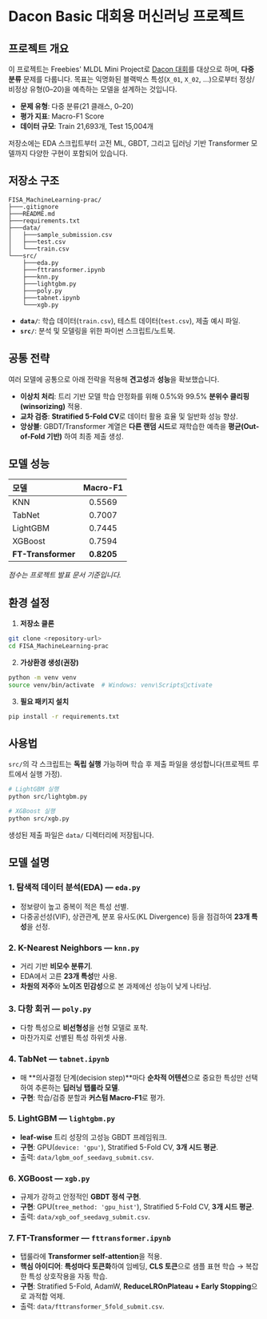 # Dacon Basic 대회용 머신러닝 프로젝트

## 프로젝트 개요

이 프로젝트는 Freebies' MLDL Mini Project로 [Dacon 대회](https://dacon.io/competitions/official/236590/overview/description)를 대상으로 하며, **다중 분류** 문제를 다룹니다. 목표는 익명화된 블랙박스 특성(`X_01`, `X_02`, …)으로부터 정상/비정상 유형(0–20)을 예측하는 모델을 설계하는 것입니다.

- **문제 유형**: 다중 분류(21 클래스, 0–20)  
- **평가 지표**: Macro-F1 Score  
- **데이터 규모**: Train 21,693개, Test 15,004개

저장소에는 EDA 스크립트부터 고전 ML, GBDT, 그리고 딥러닝 기반 Transformer 모델까지 다양한 구현이 포함되어 있습니다.

## 저장소 구조

```
FISA_MachineLearning-prac/
├───.gitignore
├───README.md
├───requirements.txt
├───data/
│   ├───sample_submission.csv
│   ├───test.csv
│   └───train.csv
└───src/
    ├───eda.py
    ├───fttransformer.ipynb
    ├───knn.py
    ├───lightgbm.py
    ├───poly.py
    ├───tabnet.ipynb
    └───xgb.py
```

- **`data/`**: 학습 데이터(`train.csv`), 테스트 데이터(`test.csv`), 제출 예시 파일.  
- **`src/`**: 분석 및 모델링을 위한 파이썬 스크립트/노트북.

## 공통 전략

여러 모델에 공통으로 아래 전략을 적용해 **견고성**과 **성능**을 확보했습니다.

- **이상치 처리**: 트리 기반 모델 학습 안정화를 위해 0.5%와 99.5% **분위수 클리핑(winsorizing)** 적용.  
- **교차 검증**: **Stratified 5-Fold CV**로 데이터 활용 효율 및 일반화 성능 향상.  
- **앙상블**: GBDT/Transformer 계열은 **다른 랜덤 시드**로 재학습한 예측을 **평균(Out-of-Fold 기반)** 하여 최종 제출 생성.

## 모델 성능

| 모델 | Macro-F1 |
| :--- | :---: |
| KNN | 0.5569 |
| TabNet | 0.7007 |
| LightGBM | 0.7445 |
| XGBoost | 0.7594 |
| **FT-Transformer** | **0.8205** |

*점수는 프로젝트 발표 문서 기준입니다.*

## 환경 설정

1) **저장소 클론**
```bash
git clone <repository-url>
cd FISA_MachineLearning-prac
```

2) **가상환경 생성(권장)**
```bash
python -m venv venv
source venv/bin/activate  # Windows: venv\Scriptsctivate
```

3) **필요 패키지 설치**
```bash
pip install -r requirements.txt
```

## 사용법

`src/`의 각 스크립트는 **독립 실행** 가능하며 학습 후 제출 파일을 생성합니다(프로젝트 루트에서 실행 가정).

```bash
# LightGBM 실행
python src/lightgbm.py

# XGBoost 실행
python src/xgb.py
```
생성된 제출 파일은 `data/` 디렉터리에 저장됩니다.

## 모델 설명

### 1. 탐색적 데이터 분석(EDA) — `eda.py`
- 정보량이 높고 중복이 적은 특성 선별.  
- 다중공선성(VIF), 상관관계, 분포 유사도(KL Divergence) 등을 점검하여 **23개 특성**을 선정.

### 2. K-Nearest Neighbors — `knn.py`
- 거리 기반 **비모수 분류기**.  
- EDA에서 고른 **23개 특성**만 사용.  
- **차원의 저주**와 **노이즈 민감성**으로 본 과제에선 성능이 낮게 나타남.

### 3. 다항 회귀 — `poly.py`
- 다항 특성으로 **비선형성**을 선형 모델로 포착.  
- 마찬가지로 선별된 특성 하위셋 사용.

### 4. TabNet — `tabnet.ipynb`
- 매 **의사결정 단계(decision step)**마다 **순차적 어텐션**으로 중요한 특성만 선택하여 추론하는 **딥러닝 탭룰라 모델**.  
- **구현**: 학습/검증 분할과 **커스텀 Macro-F1**로 평가.

### 5. LightGBM — `lightgbm.py`
- **leaf-wise** 트리 성장의 고성능 GBDT 프레임워크.  
- **구현**: GPU(`device: 'gpu'`), Stratified 5-Fold CV, **3개 시드 평균**.  
- 출력: `data/lgbm_oof_seedavg_submit.csv`.

### 6. XGBoost — `xgb.py`
- 규제가 강하고 안정적인 **GBDT 정석 구현**.  
- **구현**: GPU(`tree_method: 'gpu_hist'`), Stratified 5-Fold CV, **3개 시드 평균**.  
- 출력: `data/xgb_oof_seedavg_submit.csv`.

### 7. FT-Transformer — `fttransformer.ipynb`
- 탭룰라에 **Transformer self-attention**을 적용.  
- **핵심 아이디어**: **특성마다 토큰화**하여 임베딩, **CLS 토큰**으로 샘플 표현 학습 → 복잡한 특성 상호작용을 자동 학습.  
- **구현**: Stratified 5-Fold, AdamW, **ReduceLROnPlateau + Early Stopping**으로 과적합 억제.  
- 출력: `data/fttransformer_5fold_submit.csv`.
